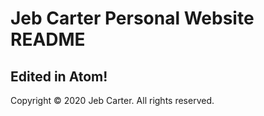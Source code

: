 # Jeb Carter Personal Website README
## Edited in Atom!


Copyright &copy; 2020 Jeb Carter. All rights reserved.
